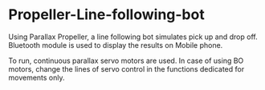 # Propeller-Line-following-bot
Using Parallax Propeller, a line following bot simulates pick up and drop off. Bluetooth module is used to display the results on Mobile phone.

To run, continuous parallax servo motors are used. In case of using BO motors, change the lines of servo control in the functions dedicated for movements only. 
